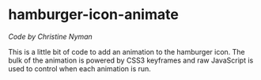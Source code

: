 # hamburger-icon-animate
_Code by Christine Nyman_

This is a little bit of code to add an animation to the hamburger icon. The bulk of the animation is powered by CSS3 keyframes and raw JavaScript is used to control when each animation is run.
